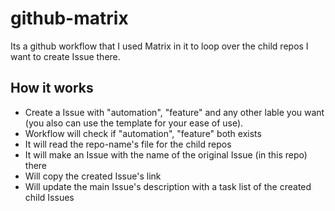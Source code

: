# github-matrix
Its a github workflow that I used Matrix in it to loop over the child repos I want to create Issue there.

## How it works
- Create a Issue with "automation", "feature" and any other lable you want (you also can use the template for your ease of use).
- Workflow will check if "automation", "feature" both exists
- It will read the repo-name's file for the child repos
- It will make an Issue with the name of the original Issue (in this repo) there
- Will copy the created Issue's link
- Will update the main Issue's description with a task list of the created child Issues
